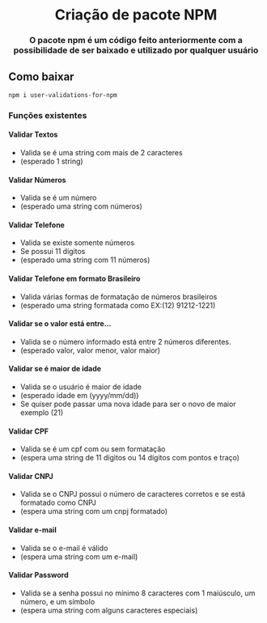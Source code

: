 <p align="center">
    <h1 align="center"> Criação de pacote NPM</h1>
    <h3 align="center"> O pacote npm é um código feito anteriormente com a possibilidade de ser baixado e utilizado por qualquer usuário</h2>
</p>

## Como baixar
```
npm i user-validations-for-npm
```

### Funções existentes

#### Validar Textos
- Valida se é uma string com mais de 2 caracteres
- (esperado 1 string)

#### Validar Números
- Valida se é um número
- (esperado uma string com números)

#### Validar Telefone
- Valida se existe somente números
- Se possui 11 dígitos
- (esperado uma string com 11 números)

#### Validar Telefone em formato Brasileiro
- Valida várias formas de formatação de números brasileiros
- (esperado uma string formatada como EX:(12) 91212-1221)

#### Validar se o valor está entre...
- Valida se o número informado está entre 2 números diferentes.
- (esperado valor, valor menor, valor maior)

#### Validar se é maior de idade
- Valida se o usuário é maior de idade
- (esperado idade em (yyyy/mm/dd))
- Se quiser pode passar uma nova idade para ser o novo de maior exemplo (21)

#### Validar CPF
- Valida se é um cpf com ou sem formatação
- (espera uma string de 11 dígitos ou 14 dígitos com pontos e traço)

#### Validar CNPJ
- Valida se o CNPJ possui o número de caracteres corretos e se está formatado como CNPJ
- (espera uma string com um cnpj formatado)

#### Validar e-mail
- Valida se o e-mail é válido
- (espera uma string com um e-mail)

#### Validar Password
- Valida se a senha possui no mínimo 8 caracteres com 1 maiúsculo, um número, e um símbolo
- (espera uma string com alguns caracteres especiais)
